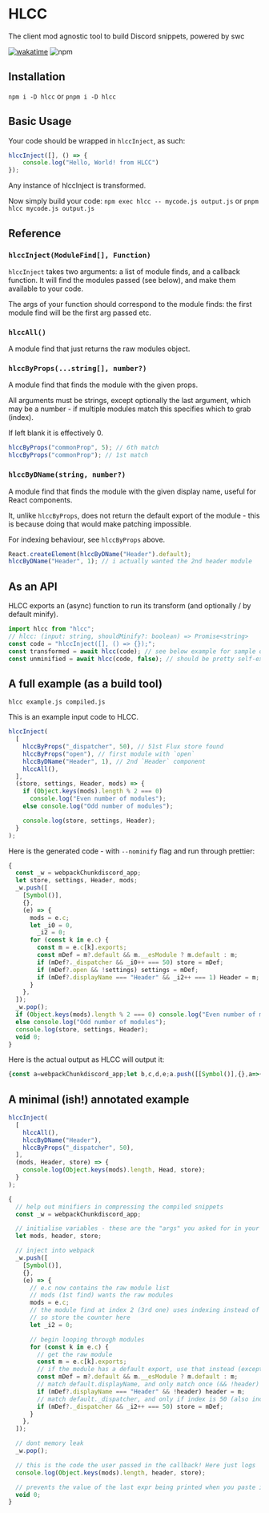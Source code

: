 # HLCC
The client mod agnostic tool to build Discord snippets, powered by swc

[![wakatime](https://wakatime.com/badge/github/yellowsink/HLCC.svg)](https://wakatime.com/badge/github/yellowsink/HLCC)
![npm](https://img.shields.io/npm/v/hlcc)

## Installation
`npm i -D hlcc` or `pnpm i -D hlcc`

## Basic Usage
Your code should be wrapped in `hlccInject`, as such:
```js
hlccInject([], () => {
    console.log("Hello, World! from HLCC")
});
```

Any instance of hlccInject is transformed.

Now simply build your code: `npm exec hlcc -- mycode.js output.js` or `pnpm hlcc mycode.js output.js`

## Reference

### `hlccInject(ModuleFind[], Function)`
`hlccInject` takes two arguments: a list of module finds, and a callback function.
It will find the modules passed (see below), and make them available to your code.

The args of your function should correspond to the module finds:
the first module find will be the first arg passed etc.

### `hlccAll()`
A module find that just returns the raw modules object.

### `hlccByProps(...string[], number?)`
A module find that finds the module with the given props.

All arguments must be strings, except optionally the last argument,
which may be a number - if multiple modules match this specifies which to grab (index).

If left blank it is effectively 0.
```js
hlccByProps("commonProp", 5); // 6th match
hlccByProps("commonProp"); // 1st match
```

### `hlccByDName(string, number?)`
A module find that finds the module with the given display name,
useful for React components.

It, unlike `hlccByProps`, does not return the default export of the module -
this is because doing that would make patching impossible.

For indexing behaviour, see `hlccByProps` above.

```js
React.createElement(hlccByDName("Header").default);
hlccByDName("Header", 1); // i actually wanted the 2nd header module
```

## As an API
HLCC exports an (async) function to run its transform (and optionally / by default minify).

```js
import hlcc from "hlcc";
// hlcc: (input: string, shouldMinify?: boolean) => Promise<string>
const code = "hlccInject([], () => {});";
const transformed = await hlcc(code); // see below example for sample output
const unminified = await hlcc(code, false); // should be pretty self-explanatory
```

## A full example (as a build tool)
`hlcc example.js compiled.js`

This is an example input code to HLCC.

```js
hlccInject(
  [
    hlccByProps("_dispatcher", 50), // 51st Flux store found
    hlccByProps("open"), // first module with `open`
    hlccByDName("Header", 1), // 2nd `Header` component
    hlccAll(),
  ],
  (store, settings, Header, mods) => {
    if (Object.keys(mods).length % 2 === 0)
      console.log("Even number of modules");
    else console.log("Odd number of modules");

    console.log(store, settings, Header);
  }
);
```

Here is the generated code - with `--nominify` flag and run through prettier:
```js
{
  const _w = webpackChunkdiscord_app;
  let store, settings, Header, mods;
  _w.push([
    [Symbol()],
    {},
    (e) => {
      mods = e.c;
      let _i0 = 0,
        _i2 = 0;
      for (const k in e.c) {
        const m = e.c[k].exports;
        const mDef = m?.default && m.__esModule ? m.default : m;
        if (mDef?._dispatcher && _i0++ === 50) store = mDef;
        if (mDef?.open && !settings) settings = mDef;
        if (mDef?.displayName === "Header" && _i2++ === 1) Header = m;
      }
    },
  ]);
  _w.pop();
  if (Object.keys(mods).length % 2 === 0) console.log("Even number of modules");
  else console.log("Odd number of modules");
  console.log(store, settings, Header);
  void 0;
}
```

Here is the actual output as HLCC will output it:
```js
{const a=webpackChunkdiscord_app;let b,c,d,e;a.push([[Symbol()],{},a=>{e=a.c;let f=0,g=0;for(const h in a.c){const i=a.c[h].exports;const j=i?.default&&i.__esModule?i.default:i;if(j?._dispatcher&&(f++)===50)b=j;if(j?.open&&!c)c=j;if(j?.displayName==="Header"&&(g++)===1)d=i}}]);a.pop();if(Object.keys(e).length%2===0)console.log("Even number of modules");else console.log("Odd number of modules");console.log(b,c,d);void 0}
```

## A minimal (ish!) annotated example
```js
hlccInject(
  [
    hlccAll(),
    hlccByDName("Header"),
    hlccByProps("_dispatcher", 50),
  ],
  (mods, Header, store) => {
    console.log(Object.keys(mods).length, Head, store);
  }
);
```
```js
{
  // help out minifiers in compressing the compiled snippets
  const _w = webpackChunkdiscord_app;

  // initialise variables - these are the "args" you asked for in your callback
  let mods, header, store;

  // inject into webpack
  _w.push([
    [Symbol()],
    {},
    (e) => {
      // e.c now contains the raw module list
      // mods (1st find) wants the raw modules
      mods = e.c;
      // the module find at index 2 (3rd one) uses indexing instead of first
      // so store the counter here
      let _i2 = 0;

      // begin looping through modules
      for (const k in e.c) {
        // get the raw module
        const m = e.c[k].exports;
        // if the module has a default export, use that instead (except for display names)
        const mDef = m?.default && m.__esModule ? m.default : m;
        // match default.displayName, and only match once (&& !header)
        if (mDef?.displayName === "Header" && !header) header = m;
        // match default._dispatcher, and only if index is 50 (also increment)
        if (mDef?._dispatcher && _i2++ === 50) store = mDef;
      }
    },
  ]);

  // dont memory leak
  _w.pop();

  // this is the code the user passed in the callback! Here just logs
  console.log(Object.keys(mods).length, header, store);

  // prevents the value of the last expr being printed when you paste into devtools
  void 0;
}
```